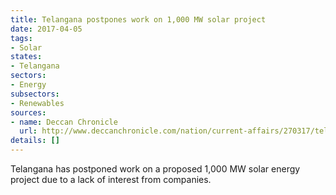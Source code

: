 ```yaml
---
title: Telangana postpones work on 1,000 MW solar project
date: 2017-04-05
tags:
- Solar
states:
- Telangana
sectors:
- Energy
subsectors:
- Renewables
sources:
- name: Deccan Chronicle
  url: http://www.deccanchronicle.com/nation/current-affairs/270317/telangana-shelves-1000-megawatt-renewable-energy-project-in-mahbubnagar.html
details: []
---
```


Telangana has postponed work on a proposed 1,000 MW solar energy project due to a lack of interest from companies.
